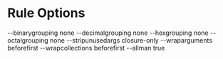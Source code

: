 #  Rule Options

--binarygrouping none
--decimalgrouping none
--hexgrouping none
--octalgrouping none
--stripunusedargs closure-only
--wraparguments beforefirst
--wrapcollections beforefirst
--allman true




